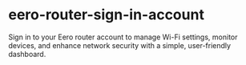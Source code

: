 # eero-router-sign-in-account
Sign in to your Eero router account to manage Wi-Fi settings, monitor devices, and enhance network security with a simple, user-friendly dashboard.
